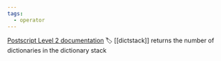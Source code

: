 ```yaml
---
tags:
  - operator
---
```

[Postscript Level 2 documentation](https://hepunx.rl.ac.uk/~adye/psdocs/ref/PSL2c.html#countdictstack)
🏷️ [[dictstack]]
returns the number of dictionaries in the dictionary stack